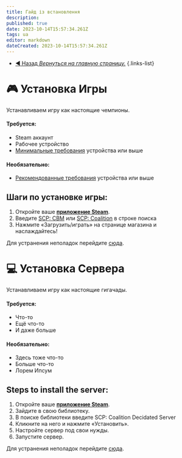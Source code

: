 ```yaml
---
title: Гайд із встановлення
description: 
published: true
date: 2023-10-14T15:57:34.261Z
tags: ua
editor: markdown
dateCreated: 2023-10-14T15:57:34.261Z
---
```


- [:arrow_backward: Назад *Вернуться на главную страницу.*](/uk/home)
{.links-list}
# :video_game: Установка Игры
Устанавливаем игру как настоящие чемпионы.
#### **Требуется**:
- Steam аккаунт
- Рабочее устройство
- [Минимальные требования](/ru/install/requirements) устройства или выше

#### **Необязательно**:
- [Рекомендованные требования](/ru/install/requirements) устройства или выше

## Шаги по установке игры:
1. Откройте ваше [**приложение Steam**](https://store.steampowered.com/about/).
2. Введите [SCP: CBM](https://store.steampowered.com/app/1782380/SCP_Containment_Breach_Multiplayer/) или [SCP: Coalition](https://wiki.scpcbm.com) в строке поиска
3. Нажмите «Загрузить/играть» на странице магазина и наслаждайтесь!

Для устранения неполадок перейдите [сюда](/ru/home).

# :computer: Установка Сервера
Устанавливаем игру как настоящие гигачады.
#### **Требуется**:
- Что-то
- Ещё что-то
- И даже больше
#### **Необязательно**:
- Здесь тоже что-то
- Больше что-то
- Лорем Ипсум

## Steps to install the server:
1. Откройте ваше [**приложение Steam**](https://store.steampowered.com/about/).
2. Зайдите в свою библиотеку.
3. В поиске библиотеки введите SCP: Coalition Decidated Server
4. Кликните на него и нажмите «Установить».
5. Настройте сервер под свои нужды.
6. Запустите сервер.

Для устранения неполадок перейдите [сюда](/ru/home).